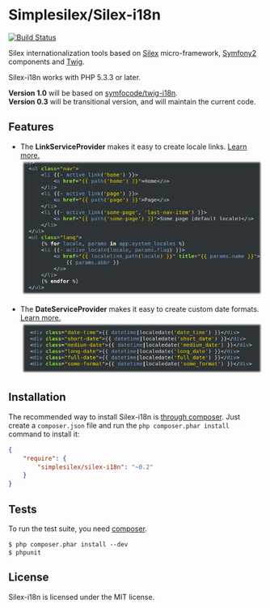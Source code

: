 Simplesilex/Silex-i18n
======================
[![Build Status](https://travis-ci.org/simplesilex/silex-i18n.svg?branch=master)](https://travis-ci.org/simplesilex/silex-i18n)

Silex internationalization tools based on [Silex][1] micro-framework, [Symfony2][2] components and [Twig][3].

Silex-i18n works with PHP 5.3.3 or later.

**Version 1.0** will be based on [symfocode/twig-i18n][4].  
**Version 0.3** will be transitional version, and will maintain the current code.

## Features

* The **LinkServiceProvider** makes it easy to create locale links. [Learn more.](https://github.com/simplesilex/silex-i18n/blob/master/doc/links.md "LinkServiceProvider")
![Links](doc/img/links.png)

* The **DateServiceProvider** makes it easy to create custom date formats. [Learn more.](https://github.com/simplesilex/silex-i18n/blob/master/doc/dates.md "DateServiceProvider")
![Dates](doc/img/dates.png)

## Installation

The recommended way to install Silex-i18n is [through
composer](http://getcomposer.org). Just create a `composer.json` file and
run the `php composer.phar install` command to install it:
```json
{
    "require": {
        "simplesilex/silex-i18n": "~0.2"
    }
}
```


## Tests

To run the test suite, you need [composer](http://getcomposer.org).

    $ php composer.phar install --dev
    $ phpunit

## License

Silex-i18n is licensed under the MIT license.

[1]: http://silex.sensiolabs.org
[2]: http://symfony.com
[3]: http://twig.sensiolabs.org
[4]: https://github.com/symfocode/twig-i18n
